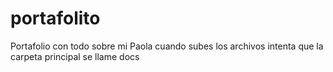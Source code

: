 # portafolito
Portafolio con todo sobre mi
Paola cuando subes los archivos intenta que la carpeta principal se llame docs 
